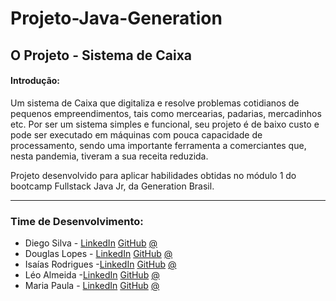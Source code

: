 # Projeto-Java-Generation

## O Projeto - Sistema de Caixa

#### Introdução:

Um sistema de Caixa que digitaliza e resolve problemas cotidianos de pequenos empreendimentos, tais como mercearias, padarias, mercadinhos etc. Por ser um sistema simples e
funcional, seu projeto é de baixo custo e pode ser executado em máquinas com pouca capacidade de processamento, sendo uma importante ferramenta a comerciantes que, nesta pandemia,
tiveram a sua receita reduzida.

Projeto desenvolvido para aplicar habilidades obtidas no módulo 1 do bootcamp Fullstack Java Jr, da Generation Brasil.

---

### Time de Desenvolvimento:

- Diego Silva - <a href="https://www.linkedin.com/in/diego-silva-2479711a7/">LinkedIn<a/> <a href="https://github.com/diegobsilva10">GitHub<a/>  <a href="http://teste.com">@<a/>  
- Douglas Lopes - <a href="https://www.linkedin.com/in/douglas-souza-94675616a/">LinkedIn<a/> <a href="https://github.com/snaiter0">GitHub<a/>  <a href="#">@<a/> 
- Isaías Rodrigues -<a href="https://www.linkedin.com/in/isaiasz/">LinkedIn<a/> <a href="https://github.com/isaiaszanoni">GitHub<a/>  <a href="#">@<a/> 
- Léo Almeida  -<a href="https://www.linkedin.com/in/leo-nardow/">LinkedIn<a/> <a href="https://github.com/leo-nardow">GitHub<a/>  <a href="#">@<a/> 
- Maria Paula - <a href="https://www.linkedin.com/in/mariapaula-bern/">LinkedIn<a/> <a href="https://github.com/MariaPaulaBernardes">GitHub<a/>  <a href="#">@<a/> 

